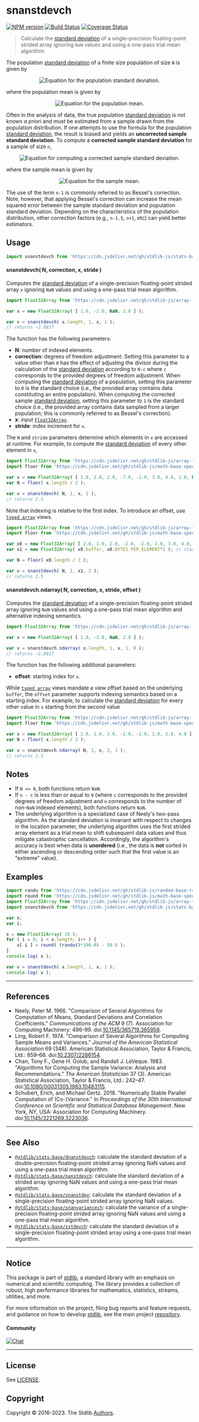 <!--

@license Apache-2.0

Copyright (c) 2020 The Stdlib Authors.

Licensed under the Apache License, Version 2.0 (the "License");
you may not use this file except in compliance with the License.
You may obtain a copy of the License at

   http://www.apache.org/licenses/LICENSE-2.0

Unless required by applicable law or agreed to in writing, software
distributed under the License is distributed on an "AS IS" BASIS,
WITHOUT WARRANTIES OR CONDITIONS OF ANY KIND, either express or implied.
See the License for the specific language governing permissions and
limitations under the License.

-->

# snanstdevch

[![NPM version][npm-image]][npm-url] [![Build Status][test-image]][test-url] [![Coverage Status][coverage-image]][coverage-url] <!-- [![dependencies][dependencies-image]][dependencies-url] -->

> Calculate the [standard deviation][standard-deviation] of a single-precision floating-point strided array ignoring `NaN` values and using a one-pass trial mean algorithm.

<section class="intro">

The population [standard deviation][standard-deviation] of a finite size population of size `N` is given by

<!-- <equation class="equation" label="eq:population_standard_deviation" align="center" raw="\sigma = \sqrt{\frac{1}{N} \sum_{i=0}^{N-1} (x_i - \mu)^2}" alt="Equation for the population standard deviation."> -->

<div class="equation" align="center" data-raw-text="\sigma = \sqrt{\frac{1}{N} \sum_{i=0}^{N-1} (x_i - \mu)^2}" data-equation="eq:population_standard_deviation">
    <img src="https://cdn.jsdelivr.net/gh/stdlib-js/stdlib@7dd4b789ac30ef94a4ae9b162ee6ae5a5b28b41a/lib/node_modules/@stdlib/stats/base/snanstdevch/docs/img/equation_population_standard_deviation.svg" alt="Equation for the population standard deviation.">
    <br>
</div>

<!-- </equation> -->

where the population mean is given by

<!-- <equation class="equation" label="eq:population_mean" align="center" raw="\mu = \frac{1}{N} \sum_{i=0}^{N-1} x_i" alt="Equation for the population mean."> -->

<div class="equation" align="center" data-raw-text="\mu = \frac{1}{N} \sum_{i=0}^{N-1} x_i" data-equation="eq:population_mean">
    <img src="https://cdn.jsdelivr.net/gh/stdlib-js/stdlib@7dd4b789ac30ef94a4ae9b162ee6ae5a5b28b41a/lib/node_modules/@stdlib/stats/base/snanstdevch/docs/img/equation_population_mean.svg" alt="Equation for the population mean.">
    <br>
</div>

<!-- </equation> -->

Often in the analysis of data, the true population [standard deviation][standard-deviation] is not known _a priori_ and must be estimated from a sample drawn from the population distribution. If one attempts to use the formula for the population [standard deviation][standard-deviation], the result is biased and yields an **uncorrected sample standard deviation**. To compute a **corrected sample standard deviation** for a sample of size `n`,

<!-- <equation class="equation" label="eq:corrected_sample_standard_deviation" align="center" raw="s = \sqrt{\frac{1}{n-1} \sum_{i=0}^{n-1} (x_i - \bar{x})^2}" alt="Equation for computing a corrected sample standard deviation."> -->

<div class="equation" align="center" data-raw-text="s = \sqrt{\frac{1}{n-1} \sum_{i=0}^{n-1} (x_i - \bar{x})^2}" data-equation="eq:corrected_sample_standard_deviation">
    <img src="https://cdn.jsdelivr.net/gh/stdlib-js/stdlib@7dd4b789ac30ef94a4ae9b162ee6ae5a5b28b41a/lib/node_modules/@stdlib/stats/base/snanstdevch/docs/img/equation_corrected_sample_standard_deviation.svg" alt="Equation for computing a corrected sample standard deviation.">
    <br>
</div>

<!-- </equation> -->

where the sample mean is given by

<!-- <equation class="equation" label="eq:sample_mean" align="center" raw="\bar{x} = \frac{1}{n} \sum_{i=0}^{n-1} x_i" alt="Equation for the sample mean."> -->

<div class="equation" align="center" data-raw-text="\bar{x} = \frac{1}{n} \sum_{i=0}^{n-1} x_i" data-equation="eq:sample_mean">
    <img src="https://cdn.jsdelivr.net/gh/stdlib-js/stdlib@7dd4b789ac30ef94a4ae9b162ee6ae5a5b28b41a/lib/node_modules/@stdlib/stats/base/snanstdevch/docs/img/equation_sample_mean.svg" alt="Equation for the sample mean.">
    <br>
</div>

<!-- </equation> -->

The use of the term `n-1` is commonly referred to as Bessel's correction. Note, however, that applying Bessel's correction can increase the mean squared error between the sample standard deviation and population standard deviation. Depending on the characteristics of the population distribution, other correction factors (e.g., `n-1.5`, `n+1`, etc) can yield better estimators.

</section>

<!-- /.intro -->



<section class="usage">

## Usage

```javascript
import snanstdevch from 'https://cdn.jsdelivr.net/gh/stdlib-js/stats-base-snanstdevch@deno/mod.js';
```

#### snanstdevch( N, correction, x, stride )

Computes the [standard deviation][standard-deviation] of a single-precision floating-point strided array `x` ignoring `NaN` values and using a one-pass trial mean algorithm.

```javascript
import Float32Array from 'https://cdn.jsdelivr.net/gh/stdlib-js/array-float32@deno/mod.js';

var x = new Float32Array( [ 1.0, -2.0, NaN, 2.0 ] );

var v = snanstdevch( x.length, 1, x, 1 );
// returns ~2.0817
```

The function has the following parameters:

-   **N**: number of indexed elements.
-   **correction**: degrees of freedom adjustment. Setting this parameter to a value other than `0` has the effect of adjusting the divisor during the calculation of the [standard deviation][standard-deviation] according to `N-c` where `c` corresponds to the provided degrees of freedom adjustment. When computing the [standard deviation][standard-deviation] of a population, setting this parameter to `0` is the standard choice (i.e., the provided array contains data constituting an entire population). When computing the corrected sample [standard deviation][standard-deviation], setting this parameter to `1` is the standard choice (i.e., the provided array contains data sampled from a larger population; this is commonly referred to as Bessel's correction).
-   **x**: input [`Float32Array`][@stdlib/array/float32].
-   **stride**: index increment for `x`.

The `N` and `stride` parameters determine which elements in `x` are accessed at runtime. For example, to compute the [standard deviation][standard-deviation] of every other element in `x`,

```javascript
import Float32Array from 'https://cdn.jsdelivr.net/gh/stdlib-js/array-float32@deno/mod.js';
import floor from 'https://cdn.jsdelivr.net/gh/stdlib-js/math-base-special-floor@deno/mod.js';

var x = new Float32Array( [ 1.0, 2.0, 2.0, -7.0, -2.0, 3.0, 4.0, 2.0, NaN ] );
var N = floor( x.length / 2 );

var v = snanstdevch( N, 1, x, 2 );
// returns 2.5
```

Note that indexing is relative to the first index. To introduce an offset, use [`typed array`][mdn-typed-array] views.

<!-- eslint-disable stdlib/capitalized-comments -->

```javascript
import Float32Array from 'https://cdn.jsdelivr.net/gh/stdlib-js/array-float32@deno/mod.js';
import floor from 'https://cdn.jsdelivr.net/gh/stdlib-js/math-base-special-floor@deno/mod.js';

var x0 = new Float32Array( [ 2.0, 1.0, 2.0, -2.0, -2.0, 2.0, 3.0, 4.0, NaN ] );
var x1 = new Float32Array( x0.buffer, x0.BYTES_PER_ELEMENT*1 ); // start at 2nd element

var N = floor( x0.length / 2 );

var v = snanstdevch( N, 1, x1, 2 );
// returns 2.5
```

#### snanstdevch.ndarray( N, correction, x, stride, offset )

Computes the [standard deviation][standard-deviation] of a single-precision floating-point strided array ignoring `NaN` values and using a one-pass trial mean algorithm and alternative indexing semantics.

```javascript
import Float32Array from 'https://cdn.jsdelivr.net/gh/stdlib-js/array-float32@deno/mod.js';

var x = new Float32Array( [ 1.0, -2.0, NaN, 2.0 ] );

var v = snanstdevch.ndarray( x.length, 1, x, 1, 0 );
// returns ~2.0817
```

The function has the following additional parameters:

-   **offset**: starting index for `x`.

While [`typed array`][mdn-typed-array] views mandate a view offset based on the underlying `buffer`, the `offset` parameter supports indexing semantics based on a starting index. For example, to calculate the [standard deviation][standard-deviation] for every other value in `x` starting from the second value

```javascript
import Float32Array from 'https://cdn.jsdelivr.net/gh/stdlib-js/array-float32@deno/mod.js';
import floor from 'https://cdn.jsdelivr.net/gh/stdlib-js/math-base-special-floor@deno/mod.js';

var x = new Float32Array( [ 2.0, 1.0, 2.0, -2.0, -2.0, 2.0, 3.0, 4.0 ] );
var N = floor( x.length / 2 );

var v = snanstdevch.ndarray( N, 1, x, 2, 1 );
// returns 2.5
```

</section>

<!-- /.usage -->

<section class="notes">

## Notes

-   If `N <= 0`, both functions return `NaN`.
-   If `n - c` is less than or equal to `0` (where `c` corresponds to the provided degrees of freedom adjustment and `n` corresponds to the number of non-`NaN` indexed elements), both functions return `NaN`.
-   The underlying algorithm is a specialized case of Neely's two-pass algorithm. As the standard deviation is invariant with respect to changes in the location parameter, the underlying algorithm uses the first strided array element as a trial mean to shift subsequent data values and thus mitigate catastrophic cancellation. Accordingly, the algorithm's accuracy is best when data is **unordered** (i.e., the data is **not** sorted in either ascending or descending order such that the first value is an "extreme" value).

</section>

<!-- /.notes -->

<section class="examples">

## Examples

<!-- eslint no-undef: "error" -->

```javascript
import randu from 'https://cdn.jsdelivr.net/gh/stdlib-js/random-base-randu@deno/mod.js';
import round from 'https://cdn.jsdelivr.net/gh/stdlib-js/math-base-special-round@deno/mod.js';
import Float32Array from 'https://cdn.jsdelivr.net/gh/stdlib-js/array-float32@deno/mod.js';
import snanstdevch from 'https://cdn.jsdelivr.net/gh/stdlib-js/stats-base-snanstdevch@deno/mod.js';

var x;
var i;

x = new Float32Array( 10 );
for ( i = 0; i < x.length; i++ ) {
    x[ i ] = round( (randu()*100.0) - 50.0 );
}
console.log( x );

var v = snanstdevch( x.length, 1, x, 1 );
console.log( v );
```

</section>

<!-- /.examples -->

* * *

<section class="references">

## References

-   Neely, Peter M. 1966. "Comparison of Several Algorithms for Computation of Means, Standard Deviations and Correlation Coefficients." _Communications of the ACM_ 9 (7). Association for Computing Machinery: 496–99. doi:[10.1145/365719.365958][@neely:1966a].
-   Ling, Robert F. 1974. "Comparison of Several Algorithms for Computing Sample Means and Variances." _Journal of the American Statistical Association_ 69 (348). American Statistical Association, Taylor & Francis, Ltd.: 859–66. doi:[10.2307/2286154][@ling:1974a].
-   Chan, Tony F., Gene H. Golub, and Randall J. LeVeque. 1983. "Algorithms for Computing the Sample Variance: Analysis and Recommendations." _The American Statistician_ 37 (3). American Statistical Association, Taylor & Francis, Ltd.: 242–47. doi:[10.1080/00031305.1983.10483115][@chan:1983a].
-   Schubert, Erich, and Michael Gertz. 2018. "Numerically Stable Parallel Computation of (Co-)Variance." In _Proceedings of the 30th International Conference on Scientific and Statistical Database Management_. New York, NY, USA: Association for Computing Machinery. doi:[10.1145/3221269.3223036][@schubert:2018a].

</section>

<!-- /.references -->

<!-- Section for related `stdlib` packages. Do not manually edit this section, as it is automatically populated. -->

<section class="related">

* * *

## See Also

-   <span class="package-name">[`@stdlib/stats-base/dnanstdevch`][@stdlib/stats/base/dnanstdevch]</span><span class="delimiter">: </span><span class="description">calculate the standard deviation of a double-precision floating-point strided array ignoring NaN values and using a one-pass trial mean algorithm.</span>
-   <span class="package-name">[`@stdlib/stats-base/nanstdevch`][@stdlib/stats/base/nanstdevch]</span><span class="delimiter">: </span><span class="description">calculate the standard deviation of a strided array ignoring NaN values and using a one-pass trial mean algorithm.</span>
-   <span class="package-name">[`@stdlib/stats-base/snanstdev`][@stdlib/stats/base/snanstdev]</span><span class="delimiter">: </span><span class="description">calculate the standard deviation of a single-precision floating-point strided array ignoring NaN values.</span>
-   <span class="package-name">[`@stdlib/stats-base/snanvariancech`][@stdlib/stats/base/snanvariancech]</span><span class="delimiter">: </span><span class="description">calculate the variance of a single-precision floating-point strided array ignoring NaN values and using a one-pass trial mean algorithm.</span>
-   <span class="package-name">[`@stdlib/stats-base/sstdevch`][@stdlib/stats/base/sstdevch]</span><span class="delimiter">: </span><span class="description">calculate the standard deviation of a single-precision floating-point strided array using a one-pass trial mean algorithm.</span>

</section>

<!-- /.related -->

<!-- Section for all links. Make sure to keep an empty line after the `section` element and another before the `/section` close. -->


<section class="main-repo" >

* * *

## Notice

This package is part of [stdlib][stdlib], a standard library with an emphasis on numerical and scientific computing. The library provides a collection of robust, high performance libraries for mathematics, statistics, streams, utilities, and more.

For more information on the project, filing bug reports and feature requests, and guidance on how to develop [stdlib][stdlib], see the main project [repository][stdlib].

#### Community

[![Chat][chat-image]][chat-url]

---

## License

See [LICENSE][stdlib-license].


## Copyright

Copyright &copy; 2016-2023. The Stdlib [Authors][stdlib-authors].

</section>

<!-- /.stdlib -->

<!-- Section for all links. Make sure to keep an empty line after the `section` element and another before the `/section` close. -->

<section class="links">

[npm-image]: http://img.shields.io/npm/v/@stdlib/stats-base-snanstdevch.svg
[npm-url]: https://npmjs.org/package/@stdlib/stats-base-snanstdevch

[test-image]: https://github.com/stdlib-js/stats-base-snanstdevch/actions/workflows/test.yml/badge.svg?branch=main
[test-url]: https://github.com/stdlib-js/stats-base-snanstdevch/actions/workflows/test.yml?query=branch:main

[coverage-image]: https://img.shields.io/codecov/c/github/stdlib-js/stats-base-snanstdevch/main.svg
[coverage-url]: https://codecov.io/github/stdlib-js/stats-base-snanstdevch?branch=main

<!--

[dependencies-image]: https://img.shields.io/david/stdlib-js/stats-base-snanstdevch.svg
[dependencies-url]: https://david-dm.org/stdlib-js/stats-base-snanstdevch/main

-->

[chat-image]: https://img.shields.io/gitter/room/stdlib-js/stdlib.svg
[chat-url]: https://gitter.im/stdlib-js/stdlib/

[stdlib]: https://github.com/stdlib-js/stdlib

[stdlib-authors]: https://github.com/stdlib-js/stdlib/graphs/contributors

[umd]: https://github.com/umdjs/umd
[es-module]: https://developer.mozilla.org/en-US/docs/Web/JavaScript/Guide/Modules

[deno-url]: https://github.com/stdlib-js/stats-base-snanstdevch/tree/deno
[umd-url]: https://github.com/stdlib-js/stats-base-snanstdevch/tree/umd
[esm-url]: https://github.com/stdlib-js/stats-base-snanstdevch/tree/esm
[branches-url]: https://github.com/stdlib-js/stats-base-snanstdevch/blob/main/branches.md

[stdlib-license]: https://raw.githubusercontent.com/stdlib-js/stats-base-snanstdevch/main/LICENSE

[standard-deviation]: https://en.wikipedia.org/wiki/Standard_deviation

[@stdlib/array/float32]: https://github.com/stdlib-js/array-float32/tree/deno

[mdn-typed-array]: https://developer.mozilla.org/en-US/docs/Web/JavaScript/Reference/Global_Objects/TypedArray

[@neely:1966a]: https://doi.org/10.1145/365719.365958

[@ling:1974a]: https://doi.org/10.2307/2286154

[@chan:1983a]: https://doi.org/10.1080/00031305.1983.10483115

[@schubert:2018a]: https://doi.org/10.1145/3221269.3223036

<!-- <related-links> -->

[@stdlib/stats/base/dnanstdevch]: https://github.com/stdlib-js/stats-base-dnanstdevch/tree/deno

[@stdlib/stats/base/nanstdevch]: https://github.com/stdlib-js/stats-base-nanstdevch/tree/deno

[@stdlib/stats/base/snanstdev]: https://github.com/stdlib-js/stats-base-snanstdev/tree/deno

[@stdlib/stats/base/snanvariancech]: https://github.com/stdlib-js/stats-base-snanvariancech/tree/deno

[@stdlib/stats/base/sstdevch]: https://github.com/stdlib-js/stats-base-sstdevch/tree/deno

<!-- </related-links> -->

</section>

<!-- /.links -->
